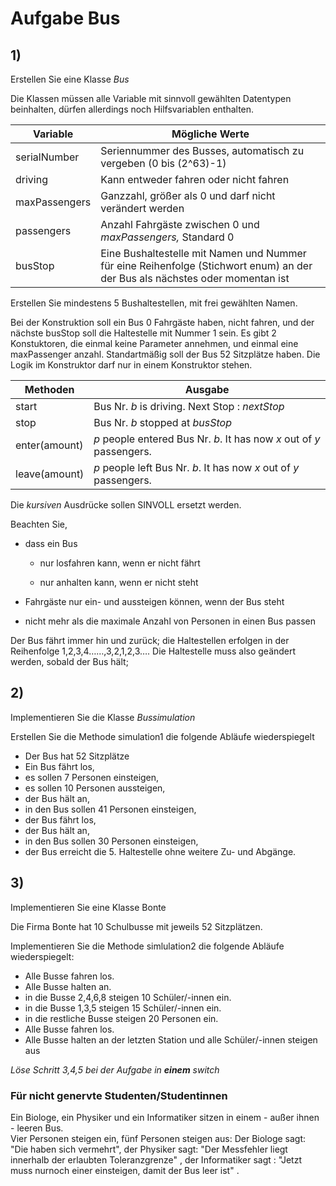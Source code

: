 # Aufgabe Bus
## 1)
Erstellen Sie eine Klasse *Bus*

Die Klassen müssen alle Variable mit sinnvoll gewählten Datentypen beinhalten, dürfen allerdings noch Hilfsvariablen enthalten.

| Variable | Mögliche Werte |
|--|--|
|  serialNumber | Seriennummer des Busses, automatisch zu vergeben (0 bis (2^63)-1)|
|  driving| Kann entweder fahren oder nicht fahren |
|  maxPassengers| Ganzzahl, größer als 0 und darf nicht verändert werden |
|  passengers| Anzahl Fahrgäste zwischen 0 und *maxPassengers,* Standard 0 |
|busStop| Eine Bushaltestelle mit Namen und Nummer für eine Reihenfolge (Stichwort enum) an der der Bus als nächstes oder momentan ist|

Erstellen Sie mindestens 5 Bushaltestellen, mit frei gewählten Namen.

Bei der Konstruktion soll ein Bus 0 Fahrgäste haben, nicht fahren, und der nächste busStop soll die Haltestelle mit Nummer 1 sein. Es gibt 2 Konstuktoren, die einmal keine Parameter annehmen, und einmal eine maxPassenger anzahl. Standartmäßig soll der Bus 52 Sitzplätze haben. Die Logik im Konstruktor darf nur in einem Konstruktor stehen.

| Methoden | Ausgabe |
|--|--|
| start |Bus Nr. *b* is driving. Next Stop : *nextStop* |
| stop| Bus Nr. *b* stopped at *busStop* |
| enter(amount)|*p* people entered Bus Nr. *b*. It has now *x* out of *y* passengers. |
| leave(amount)| *p* people left Bus Nr. *b*. It has now *x* out of *y* passengers. |



Die *kursiven* Ausdrücke sollen SINVOLL ersetzt werden.

Beachten Sie,

- dass ein Bus

	 - nur losfahren kann, wenn er nicht fährt

	 - nur anhalten kann, wenn er nicht steht

- Fahrgäste nur ein- und aussteigen können, wenn der Bus steht

- nicht mehr als die maximale Anzahl von Personen in einen Bus passen

Der Bus fährt immer hin und zurück; die Haltestellen erfolgen in der Reihenfolge 1,2,3,4……,3,2,1,2,3…. Die Haltestelle muss also geändert werden, sobald der Bus hält;

## 2)

Implementieren Sie die Klasse *Bussimulation*    

Erstellen Sie die Methode simulation1 die folgende Abläufe wiederspiegelt
- Der Bus hat 52 Sitzplätze
- Ein Bus fährt los,
- es sollen 7 Personen einsteigen,
- es sollen 10 Personen aussteigen,
- der Bus hält an,
- in den Bus sollen 41 Personen einsteigen,
- der Bus fährt los,
- der Bus hält an,
- in den Bus sollen 30 Personen einsteigen,
- der Bus erreicht die 5. Haltestelle ohne weitere Zu- und Abgänge.

## 3)

Implementieren Sie eine Klasse Bonte

Die Firma Bonte hat 10 Schulbusse mit jeweils 52 Sitzplätzen.

Implementieren Sie die Methode simlulation2 die folgende Abläufe wiederspiegelt:
- Alle Busse fahren los.
- Alle Busse halten an.
- in die Busse 2,4,6,8 steigen 10 Schüler/-innen ein.
- in die Busse 1,3,5 steigen 15 Schüler/-innen ein.
- in die restliche Busse steigen 20 Personen ein.
- Alle Busse fahren los.
- Alle Busse halten an der letzten Station und alle Schüler/-innen steigen aus


*Löse Schritt 3,4,5 bei der Aufgabe in **einem** switch*


### Für nicht genervte Studenten/Studentinnen
Ein Biologe, ein Physiker und ein Informatiker sitzen in einem - außer ihnen - leeren Bus.    
Vier Personen steigen ein, fünf Personen steigen aus:
Der Biologe sagt: "Die haben sich vermehrt",
der Physiker sagt:  "Der Messfehler liegt innerhalb der erlaubten Toleranzgrenze" , 
der Informatiker sagt : "Jetzt muss nurnoch einer einsteigen, damit der Bus leer ist" . 


